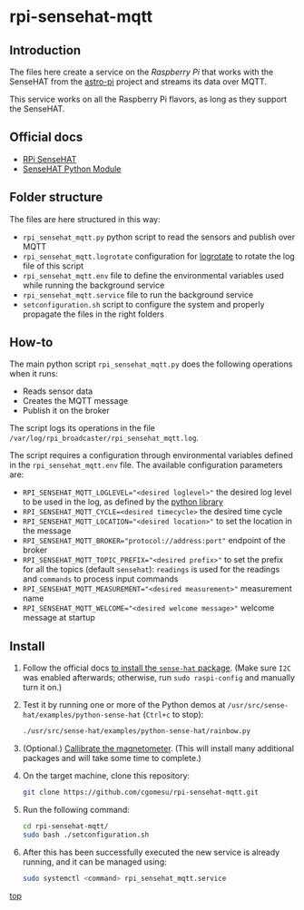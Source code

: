 # rpi-sensehat-mqtt

## Introduction

The files here create a service on the _Raspberry Pi_ that works with the SenseHAT from the [astro-pi](https://astro-pi.org/) project and streams its data over MQTT.

This service works on all the Raspberry Pi flavors, as long as they support the SenseHAT.

## Official docs

- [RPi SenseHAT](https://www.raspberrypi.com/documentation/accessories/sense-hat.html)
- [SenseHAT Python Module](https://pythonhosted.org/sense-hat/)

## Folder structure

The files are here structured in this way:

- `rpi_sensehat_mqtt.py` python script to read the sensors and publish over MQTT
- `rpi_sensehat_mqtt.logrotate` configuration for [logrotate](https://manpages.debian.org/stretch/logrotate/logrotate.8.en.html) to rotate the log file of this script
- `rpi_sensehat_mqtt.env` file to define the environmental variables used while running the background service
- `rpi_sensehat_mqtt.service` file to run the background service
- `setconfiguration.sh` script to configure the system and properly propagate the files in the right folders

## How-to

The main python script `rpi_sensehat_mqtt.py` does the following operations when it runs:

- Reads sensor data
- Creates the MQTT message
- Publish it on the broker

The script logs its operations in the file `/var/log/rpi_broadcaster/rpi_sensehat_mqtt.log`.

The script requires a configuration through environmental variables defined in the `rpi_sensehat_mqtt.env` file.
The available configuration parameters are:

- `RPI_SENSEHAT_MQTT_LOGLEVEL="<desired loglevel>"` the desired log level to be used in the log, as defined by the [python library](https://docs.python.org/3/library/logging.html#levels)
- `RPI_SENSEHAT_MQTT_CYCLE=<desired timecycle>` the desired time cycle
- `RPI_SENSEHAT_MQTT_LOCATION="<desired location>"` to set the location in the message
- `RPI_SENSEHAT_MQTT_BROKER="protocol://address:port"` endpoint of the broker
- `RPI_SENSEHAT_MQTT_TOPIC_PREFIX="<desired prefix>"` to set the prefix for all the topics (default `sensehat`): `readings` is used for the readings and `commands` to process input commands
- `RPI_SENSEHAT_MQTT_MEASUREMENT="<desired measurement>"` measurement name
- `RPI_SENSEHAT_MQTT_WELCOME="<desired welcome message>"` welcome message at startup

## Install

1. Follow the official docs [to install the `sense-hat` package](https://www.raspberrypi.com/documentation/accessories/sense-hat.html#installation). (Make sure `I2C` was enabled afterwards; otherwise, run `sudo raspi-config` and manually turn it on.)

1. Test it by running one or more of the Python demos at `/usr/src/sense-hat/examples/python-sense-hat` (`Ctrl+c` to stop):

	```sh
	./usr/src/sense-hat/examples/python-sense-hat/rainbow.py
	```

1. (Optional.) [Callibrate the magnetometer](https://www.raspberrypi.com/documentation/accessories/sense-hat.html#calibration). (This will install many additional packages and will take some time to complete.)

1. On the target machine, clone this repository:

	```sh
	git clone https://github.com/cgomesu/rpi-sensehat-mqtt.git
	```

1. Run the following command:

	```sh
	cd rpi-sensehat-mqtt/
	sudo bash ./setconfiguration.sh
	```

1. After this has been successfully executed the new service is already running, and it can be managed using:

	```sh
	sudo systemctl <command> rpi_sensehat_mqtt.service
	```

[top](#)
